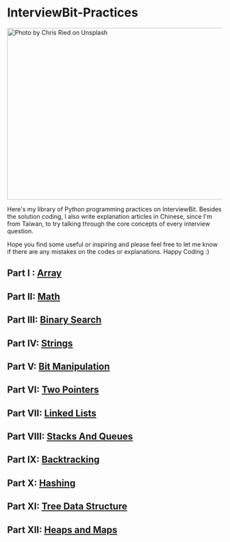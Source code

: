 # InterviewBit-Practices
<img src="https://github.com/woodyko3234/InterviewBit-Practices/blob/master/chris-ried-512801-unsplash.jpg" height="400" width="600" title="Photo by Chris Ried on Unsplash">

Here's my library of Python programming practices on InterviewBit.
Besides the solution coding, I also write explanation articles in Chinese, since I'm from Taiwan, to try talking through the core concepts of every interview question.

Hope you find some useful or inspiring and please feel free to let me know if there are any mistakes on the codes or explanations. Happy Coding :)

## Part I : [Array](https://github.com/woodyko3234/InterviewBit-Practices/blob/master/Arrays/README.md)
## Part II: [Math](https://github.com/woodyko3234/InterviewBit-Practices/blob/master/Math/README.md)
## Part III: [Binary Search](https://github.com/woodyko3234/InterviewBit-Practices/blob/master/Binary%20Search/README.md)
## Part IV: [Strings](https://github.com/woodyko3234/InterviewBit-Practices/blob/master/Strings/README.md)
## Part V: [Bit Manipulation](https://github.com/woodyko3234/InterviewBit-Practices/blob/master/Bit%20Manipulation/README.md)
## Part VI: [Two Pointers](https://github.com/woodyko3234/InterviewBit-Practices/blob/master/Two%20Pointers/README.md)
## Part VII: [Linked Lists](https://github.com/woodyko3234/InterviewBit-Practices/tree/master/Linked%20Lists/README.md)
## Part VIII: [Stacks And Queues](https://github.com/woodyko3234/InterviewBit-Practices/blob/master/Stacks%20And%20Queues/README.md)
## Part IX: [Backtracking](https://github.com/woodyko3234/InterviewBit-Practices/blob/master/Backtracking/README.md)
## Part X: [Hashing](https://github.com/woodyko3234/InterviewBit-Practices/blob/master/Hashing/README.md)
## Part XI: [Tree Data Structure](https://github.com/woodyko3234/InterviewBit-Practices/blob/master/Tree%20Data%20Structure/README.md)
## Part XII: [Heaps and Maps](https://github.com/woodyko3234/InterviewBit-Practices/blob/master/Heaps%20and%20Maps/README.md)
